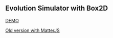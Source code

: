 ## Evolution Simulator with Box2D

[DEMO](https://adityathebe.github.io/evolutionSimulator/)

[Old version with MatterJS](https://github.com/adityathebe/evolutionSimulator/tree/matterjs)